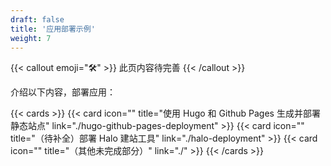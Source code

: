 ```yaml
---
draft: false
title: '应用部署示例'
weight: 7
---
```


{{< callout emoji="🛠" >}}
  此页内容待完善
{{< /callout >}}

介绍以下内容，部署应用：

{{< cards >}}
  {{< card icon="" title="使用 Hugo 和 Github Pages 生成并部署静态站点" link="./hugo-github-pages-deployment" >}}
  {{< card icon="" title="（待补全）部署 Halo 建站工具" link="./halo-deployment" >}}
  {{< card icon="" title="（其他未完成部分）" link="./" >}}
{{< /cards >}}
